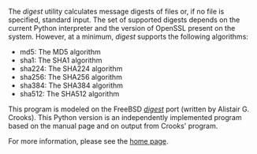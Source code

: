 The *digest* utility calculates message digests of files or, if no file is
specified, standard input. The set of supported digests depends on the
current Python interpreter and the version of OpenSSL present on the
system. However, at a minimum, *digest* supports the following algorithms:

* md5: The MD5 algorithm
* sha1: The SHA1 algorithm
* sha224: The SHA224 algorithm
* sha256: The SHA256 algorithm
* sha384: The SHA384 algorithm
* sha512: The SHA512 algorithm

This program is modeled on the FreeBSD [*digest*][] port (written by
Alistair G. Crooks). This Python version is an independently implemented
program based on the manual page and on output from Crooks' program.

For more information, please see the [home page][].

[*digest*]: http://www.freebsd.org/cgi/url.cgi?ports/security/digest/pkg-descr
[home page]: http://bmc.github.com/digest/
